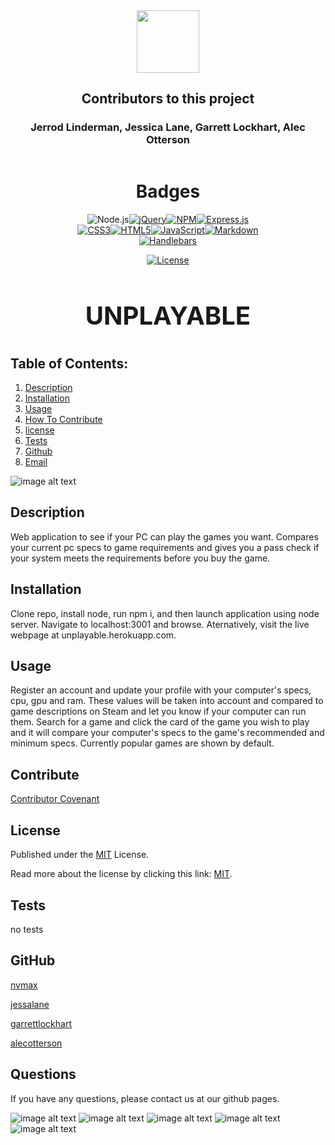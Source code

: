 
  <div id="header" align="center">
  <img src="https://media.giphy.com/media/M9gbBd9nbDrOTu1Mqx/giphy.gif" width="100"/>
  </div>
  <div align="center">
  
 ## Contributors to this project
 ### Jerrod Linderman, Jessica Lane, Garrett Lockhart, Alec Otterson

  </div>
  <div align="center">
  <img src="https://komarev.com/ghpvc/?username=acotterson&style=flat-square&color=blue" alt=""/>
  </div>
  
  
  <h1 align="center">Badges</h1>
  <div align="center">
  <div align="center" style="display:block; width:300px; >
  
  [![Node.js](https://img.shields.io/badge/Node.js-green.svg)](https://badges.greenkeeper.io/Node.js)[![jQuery](https://img.shields.io/badge/jQuery-red.svg)](https://badges.greenkeeper.io/jQuery)[![NPM](https://img.shields.io/badge/NPM-green.svg)](https://badges.greenkeeper.io/NPM)[![Express.js](https://img.shields.io/badge/Express.js-blue.svg)](https://badges.greenkeeper.io/Express.js)[![CSS3](https://img.shields.io/badge/CSS3-orange.svg)](https://badges.greenkeeper.io/CSS3)[![HTML5](https://img.shields.io/badge/HTML5-orange.svg)](https://badges.greenkeeper.io/HTML5)[![JavaScript](https://img.shields.io/badge/JavaScript-blue.svg)](https://badges.greenkeeper.io/JavaScript)[![Markdown](https://img.shields.io/badge/Markdown-green.svg)](https://badges.greenkeeper.io/Markdown)[![Handlebars](https://img.shields.io/badge/Handlebars-red.svg)](https://badges.greenkeeper.io/Handlebars)

  [![License](https://img.shields.io/badge/License-MIT-blue.svg)](https://opensource.org/licenses/MIT)
  
  
  </div>
  </div>
  
  <h1 align="center" style="font-size:40px">
  
  UNPLAYABLE</h1>
  
  
  ## Table of Contents:
  1. [Description](#description)
  2. [Installation](#installation)
  3. [Usage](#usage)
  4. [How To Contribute](#contribute)
  5. [license](#license)
  6. [Tests](#tests)
  7. [Github](#github)
  8. [Email](#questions)

 ![image alt text](./public/images/screencapture-localhost-3001-2022-09-29-14_47_37.png)

  ## Description
  Web application to see if your PC can play the games you want. Compares your current pc specs to game requirements and gives you a pass check if your system meets the requirements before you buy the game.



  ## Installation
  Clone repo, install node, run npm i, and then launch application using node server. Navigate to localhost:3001 and browse.  Aternatively, visit the live webpage at unplayable.herokuapp.com.



  ## Usage
  Register an account and update your profile with your computer's specs, cpu, gpu and ram. These values will be taken into account and compared to game descriptions on Steam and let you know if your computer can run them. Search for a game and click the card of the game you wish to play and it will compare your computer's specs to the game's recommended and minimum specs. Currently popular games are shown by default.


 
  ## Contribute
  [Contributor Covenant](https://www.contributor-covenant.org/)




  ## License

  Published under the [MIT](license.txt) License.
  

  Read more about the license by clicking this link: [MIT](https://opensource.org/licenses/MIT).
 

  ## Tests
  no tests



  ## GitHub
  [nvmax](https://github.com/nvmax)

  [jessalane](https://github.com/jessalane)

  [garrettlockhart](https://github.com/GarrettLockhart)

  [alecotterson](https://github.com/acotterson)


  ## Questions
  If you have any questions, please contact us at our github pages.

  

![image alt text](./public/images/screencapture-localhost-3001-login-2022-09-29-14_49_47.png)
![image alt text](./public/images/screencapture-localhost-3001-register-2022-09-29-14_50_00.png)
![image alt text](./public/images/screencapture-localhost-3001-search-2022-09-29-14_48_44.png)
![image alt text](./public/images/screencapture-localhost-3001-search-2022-09-29-14_48_27.png)
![image alt text](./public/images/screencapture-localhost-3001-search-2022-09-29-14_49_16.png)
 
